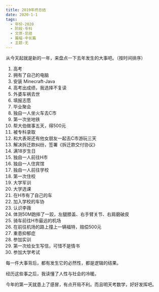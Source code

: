 ```yaml
---
title: 2019年终总结
date: 2020-1-1
tags:
  - 年份-2020
  - 阶段-专科
  - 文体-总结
  - 篇幅-中长篇
  - 主题-无
---
```


从今天起就是新的一年，来盘点一下去年发生的大事吧。（按时间排序）

1.	高考
2.	拥有了自己的电脑
3.	安装 Minecraft-Java
4.	高考出成绩，我选择不复读
5.	外婆车祸去世
6.	填报志愿
7.	毕业聚会
8.	独自一人坐火车去C市
9.	第一次坐地铁
10.	帮大伯做事五天，得500元
11.	被专科录取
12.	和大表哥还有他女朋友一起去C市游玩三天
13.	解决拆迁款纠纷，签署《拆迁款交付协议》
14.	满18岁生日
15.	独自一人前往H市
16.	独自一人住宾馆
17.	独自一人前往学校
18.	第一次住校
19.	大学军训
20.	大学选课
21.	在H市有了自己的车
22.	加入学校的车协
23.	认识李薇
24.	体测50M跑摔了一跤，左腿膝盖、右手臂关节、右肩磨破皮
25.	骑车前往H市最远的机场
26.	在前往机场的路上撞上一辆福特，赔偿500元
27.	重患抑郁症
28.	参加实训
29.	第一次给女生写信，可惜不是情书
30.	参加大学考试

每一件大事背后，都有发生它的必然性，都是逻辑的结果。

经历这些事之后，我读懂了人性与社会的冷暖。

今年的第一天就患上了感冒，有点开局不利。而且明天考数学，好好发挥吧。
